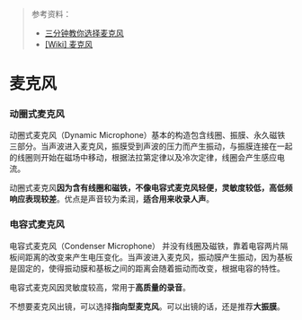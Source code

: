 > 参考资料：
>
> - [三分钟教你选择麦克风](https://www.bilibili.com/video/BV1Ss411N7tp?spm_id_from=333.337.search-card.all.click)
> - [[Wiki] 麦克风](https://zh.wikipedia.org/wiki/%E9%BA%A6%E5%85%8B%E9%A3%8E)

# 麦克风

### 动圈式麦克风

动圈式麦克风（Dynamic Microphone）基本的构造包含线圈、振膜、永久磁铁三部分。当声波进入麦克风，振膜受到声波的压力而产生振动，与振膜连接在一起的线圈则开始在磁场中移动，根据法拉第定律以及冷次定律，线圈会产生感应电流。

动圈式麦克风**因为含有线圈和磁铁，不像电容式麦克风轻便，灵敏度较低，高低频响应表现较差**。优点是声音较为柔润，**适合用来收录人声**。

### 电容式麦克风

电容式麦克风（Condenser Microphone） 并没有线圈及磁铁，靠着电容两片隔板间距离的改变来产生电压变化。当声波进入麦克风，振动膜产生振动，因为基板是固定的，使得振动膜和基板之间的距离会随着振动而改变，根据电容的特性。

电容式麦克风因灵敏度较高，常用于**高质量的录音**。

不想要麦克风出镜，可以选择**指向型麦克风**。可以出镜的话，还是推荐**大振膜**。